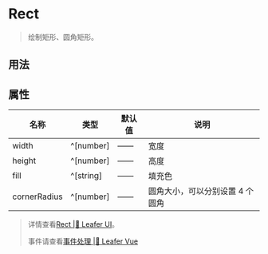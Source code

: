 <script setup lang="ts">
import code from './Rect.vue?raw'
</script>
# Rect
>
> 绘制矩形、圆角矩形。
>

## 用法
<Repl :code />

## 属性

| 名称 | 类型 | 默认值 | 说明 |
| --- | --- | --- | --- |
| width | ^[number] | —— | 宽度 |
| height | ^[number] | —— | 高度 |
| fill | ^[string] | —— | 填充色 |
| cornerRadius | ^[number] | —— | 圆角大小，可以分别设置 4 个圆角 |

> 详情查看[Rect |🌿 Leafer UI](https://www.leaferjs.com/ui/guide/display/Rect.html)。
>
> 事件请查看[事件处理 |🌿 Leafer Vue](/guide/events/events)
